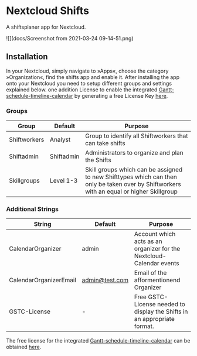 # Nextcloud Shifts

A shiftsplaner app for Nextcloud.


![](docs/Screenshot from 2021-03-24 09-14-51.png)


## Installation

In your Nextcloud, simply navigate to »Apps«, choose the category »Organization«, find the shifts app and enable it. After installing the app onto your Nextcloud you need to setup different groups and settings explained below. one addition License to enable the integrated  [Gantt-schedule-timeline-calendar](https://github.com/neuronetio/gantt-schedule-timeline-calendar) by generating a free License Key [here](https://gstc.neuronet.io/free-key/).

### Groups 

| Group | Default | Purpose |
|---|---|---|
| Shiftworkers | Analyst | Group to identify all Shiftworkers that can take shifts |
| Shiftadmin | Shiftadmin | Administrators to organize and plan the Shifts |
| Skillgroups | Level 1-3 | Skill groups which can be assigned to new Shifttypes which can then only be taken over by Shiftworkers with an equal or higher Skillgroup |

### Additional Strings

| String | Default | Purpose |
|---|---|---|
| CalendarOrganizer | admin | Account which acts as an organizer for the Nextcloud-Calendar events |
| CalendarOrganizerEmail | admin@test.com | Email of the afformentionend Organizer |
| GSTC-License | - | Free GSTC-License needed to display the Shifts in an appropriate format. | 

The free license for the integrated  [Gantt-schedule-timeline-calendar](https://github.com/neuronetio/gantt-schedule-timeline-calendar) can be obtained [here](https://gstc.neuronet.io/free-key/).
